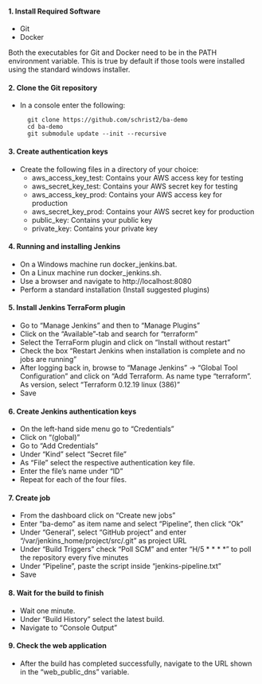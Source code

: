 #### 1. Install Required Software
- Git
- Docker

Both the executables for Git and Docker need to be in the PATH environment variable. This is true by default if those tools were installed using the standard windows installer.

#### 2. Clone the Git repository
- In a console enter the following:

        git clone https://github.com/schrist2/ba-demo
        cd ba-demo
        git submodule update --init --recursive
        
#### 3. Create authentication keys
- Create the following files in a directory of your choice:
  - aws_access_key_test: Contains your AWS access key for testing
  - aws_secret_key_test: Contains your AWS secret key for testing
  - aws_access_key_prod: Contains your AWS access key for production
  - aws_secret_key_prod: Contains your AWS secret key for production
  - public_key: Contains your public key
  - private_key: Contains your private key

#### 4. Running and installing Jenkins
- On a Windows machine run docker_jenkins.bat.
- On a Linux machine run docker_jenkins.sh.
- Use a browser and navigate to http://localhost:8080
- Perform a standard installation (Install suggested plugins)

#### 5. Install Jenkins TerraForm plugin
- Go to “Manage Jenkins” and then to “Manage Plugins”
- Click on the “Available”-tab and search for “terraform”
- Select the TerraForm plugin and click on “Install without restart”
- Check the box “Restart Jenkins when installation is complete and no jobs are running”
- After logging back in, browse to “Manage Jenkins” -> “Global Tool Configuration” and click on “Add Terraform. As name type “terraform”. As version, select “Terraform 0.12.19 linux (386)”
- Save
#### 6. Create Jenkins authentication keys
- On the left-hand side menu go to “Credentials”
- Click on “(global)”
- Go to “Add Credentials”
- Under “Kind” select “Secret file”
- As “File” select the respective authentication key file.
- Enter the file’s name under “ID”
- Repeat for each of the four files.
#### 7. Create job
- From the dashboard click on “Create new jobs”
- Enter “ba-demo” as item name and select “Pipeline”, then click “Ok”
- Under “General”, select “GitHub project” and enter “/var/jenkins_home/project/src/.git” as project URL
- Under “Build Triggers” check “Poll SCM” and enter “H/5 * * * *” to poll the repository every five minutes
- Under “Pipeline”, paste the script inside “jenkins-pipeline.txt”
- Save
#### 8. Wait for the build to finish
- Wait one minute.
- Under “Build History” select the latest build.
- Navigate to “Console Output”
#### 9. Check the web application
- After the build has completed successfully, navigate to the URL shown in the “web_public_dns” variable.
